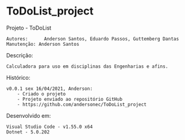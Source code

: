 # ToDoList_project
 Projeto - ToDoList

    Autores:      Anderson Santos, Eduardo Passos, Guttemberg Dantas
    Manutenção: Anderson Santos

 Descrição:

    Calculadora para uso em disciplinas das Engenharias e afins.

 Histórico:

    v0.0.1 sex 16/04/2021, Anderson:
        - Criado o projeto
        - Projeto enviado ao repositório GitHub
        - https://github.com/andersonec/ToDoList_project

 Desenvolvido em:

    Visual Studio Code - v1.55.0 x64
    Dotnet - 5.0.202
   